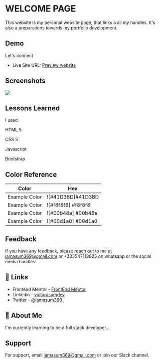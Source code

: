 
# WELCOME PAGE 

This website is my personal website page, that links a all my handles. It's also a preparations towards my portfolio development.
## Demo
Let's connect 
- Live Site URL: [Preview website](https://asumvictor.github.io/profile/)


## Screenshots

![](screenshot.PNG)


## Lessons Learned

I used 

HTML 5

CSS 3

Javascript

Bootstrap

## Color Reference

| Color             | Hex                                                                |
| ----------------- | ------------------------------------------------------------------ |
| Example Color | ![#41D3BD]#41D3BD |
| Example Color | ![#f8f8f8] #f8f8f8 |
| Example Color | ![#00b48a] #00b48a |
| Example Color | ![#00d1a0] #00d1a0 |


## Feedback

If you have any feedback, please reach out to me at iamasum369@gmail.com or +233547113025 on whatsapp or the social media handles


## 🔗 Links
- Frontend Mentor - [FrontEnd Mentor](https://github.com/AsumVictor/Frontendmentor-product-card-challenge)
- Linkedin - [victorasumdev](https://www.linkedin.com/in/victorasumdev/)
- Twitter - [@iamasum369](https://twitter.com/iamasum369)


## 🚀 About Me
I'm currently learning to be a full stack developer...


## Support

For support, email iamasum369@gmail.com or join our Slack channel.

